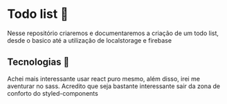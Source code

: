 # Todo list 📑
Nesse repositório criaremos e documentaremos a criação de um todo list, desde o basico até a utilização de localstorage e firebase

## Tecnologias 🤖

Achei mais interessante usar react puro mesmo, além disso, irei me aventurar no sass. Acredito que seja bastante interessante sair da zona de conforto do styled-components
